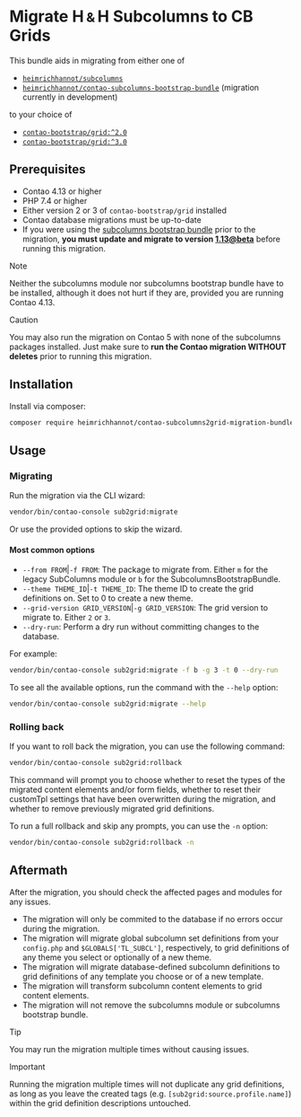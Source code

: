 # Migrate H&#8239;<small>&amp;</small>&#8239;H Subcolumns to CB Grids

This bundle aids in migrating from either one of
- [`heimrichhannot/subcolumns`](https://github.com/heimrichhannot/contao-subcolumns)
- [`heimrichhannot/contao-subcolumns-bootstrap-bundle`](https://github.com/heimrichhannot/contao-subcolumns-bootstrap-bundle) (migration currently in development)

to your choice of
- [`contao-bootstrap/grid:^2.0`](https://github.com/contao-bootstrap/grid)
- [`contao-bootstrap/grid:^3.0`](https://contao-bootstrap.de/bootstrap-5-verwenden.html)


## Prerequisites

- Contao 4.13 or higher
- PHP 7.4 or higher
- Either version 2 or 3 of `contao-bootstrap/grid` installed
- Contao database migrations must be up-to-date
- If you were using the [subcolumns bootstrap bundle](https://github.com/heimrichhannot/contao-subcolumns-bootstrap-bundle) prior to the migration,
**you must update and migrate to version [1.13@beta](https://github.com/heimrichhannot/contao-subcolumns-bootstrap-bundle/tree/feature/set_selection)** before running this migration.

> [!NOTE]
> Neither the subcolumns module nor subcolumns bootstrap bundle have to be installed,
> although it does not hurt if they are, provided you are running Contao 4.13.

> [!CAUTION]
> You may also run the migration on Contao 5 with none of the subcolumns packages installed.
> Just make sure to **run the Contao migration WITHOUT deletes** prior to running this migration.


## Installation

Install via composer:

```bash
composer require heimrichhannot/contao-subcolumns2grid-migration-bundle:dev-trunk
```


## Usage

### Migrating

Run the migration via the CLI wizard:

```bash
vendor/bin/contao-console sub2grid:migrate
```

Or use the provided options to skip the wizard.


#### Most common options

- `--from FROM`|`-f FROM`: The package to migrate from. Either `m` for the legacy SubColumns module or `b` for the SubcolumnsBootstrapBundle.
- `--theme THEME_ID`|`-t THEME_ID`: The theme ID to create the grid definitions on. Set to 0 to create a new theme.
- `--grid-version GRID_VERSION`|`-g GRID_VERSION`: The grid version to migrate to. Either `2` or `3`.
- `--dry-run`: Perform a dry run without committing changes to the database.

For example:
```bash
vendor/bin/contao-console sub2grid:migrate -f b -g 3 -t 0 --dry-run
```

To see all the available options, run the command with the `--help` option:

```bash
vendor/bin/contao-console sub2grid:migrate --help
```


### Rolling back

If you want to roll back the migration, you can use the following command:

```bash
vendor/bin/contao-console sub2grid:rollback
```

This command will prompt you to choose whether to reset the types of the migrated content elements and/or form fields,
whether to reset their customTpl settings that have been overwritten during the migration, and whether to remove
previously migrated grid definitions.

To run a full rollback and skip any prompts, you can use the `-n` option:

```bash
vendor/bin/contao-console sub2grid:rollback -n
```


## Aftermath

After the migration, you should check the affected pages and modules for any issues.

- The migration will only be commited to the database if no errors occur during the migration.
- The migration will migrate global subcolumn set definitions from your `config.php` and `$GLOBALS['TL_SUBCL']`,
  respectively, to grid definitions of any theme you select or optionally of a new theme.
- The migration will migrate database-defined subcolumn definitions to grid definitions of any template you choose or
  of a new template.
- The migration will transform subcolumn content elements to grid content elements.
- The migration will not remove the subcolumns module or subcolumns bootstrap bundle.

> [!TIP]
> You may run the migration multiple times without causing issues.

> [!IMPORTANT]
> Running the migration multiple times will not duplicate any grid definitions, as long as you leave the created tags
> (e.g. `[sub2grid:source.profile.name]`) within the grid definition descriptions untouched. 
